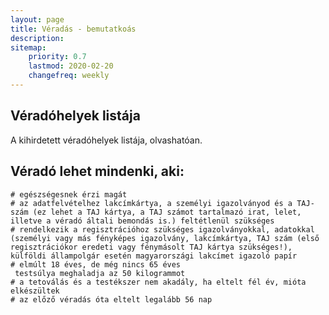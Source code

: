 ```yaml
---
layout: page
title: Véradás - bemutatkoás
description:
sitemap:
    priority: 0.7
    lastmod: 2020-02-20
    changefreq: weekly
---
```

## Véradóhelyek listája

A kihirdetett véradóhelyek listája, olvashatóan.

## Véradó lehet mindenki, aki:

    # egészségesnek érzi magát
    # az adatfelvételhez lakcímkártya, a személyi igazolványod és a TAJ-szám (ez lehet a TAJ kártya, a TAJ számot tartalmazó irat, lelet, illetve a véradó általi bemondás is.) feltétlenül szükséges
    # rendelkezik a regisztrációhoz szükséges igazolványokkal, adatokkal (személyi vagy más fényképes igazolvány, lakcímkártya, TAJ szám (első regisztrációkor eredeti vagy fénymásolt TAJ kártya szükséges!), külföldi állampolgár esetén magyarországi lakcímet igazoló papír
    # elmúlt 18 éves, de még nincs 65 éves
     testsúlya meghaladja az 50 kilogrammot
    # a tetoválás és a testékszer nem akadály, ha eltelt fél év, mióta elkészültek
    # az előző véradás óta eltelt legalább 56 nap

